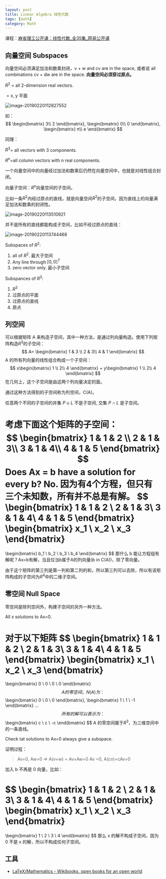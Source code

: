 ```yaml
---
layout: post
title: Linear Algebra 线性代数
tags: [math]
category: Math
---
```


课程：[麻省理工公开课：线性代数_全35集_网易公开课](http://open.163.com/special/opencourse/daishu.html)

## 向量空间 Subspaces

向量空间必须满足加法和数乘封闭，v + w and cv are in the space, 或者说 all combinations cv + dw are in the space. **向量空间必须穿过原点。**

$R^2$ = all 2-dimension real vectors.

​      = x, y 平面

![image-20190220112827552](https://ws1.sinaimg.cn/large/006tKfTcgy1g0cqa11wukj30ay056jto.jpg)

如：
$$
\begin{bmatrix}
3\\ 
2
\end{bmatrix},
\begin{bmatrix}
0\\ 
0
\end{bmatrix},
\begin{bmatrix}
π\\ 
e
\end{bmatrix}
$$


同理：

$R^3$= all vectors with 3 components.

$R^n$=all column vectors with n real components.

一个向量空间中的向量经过加法和数乘后仍然在向量空间中，也就是对线性组合封闭。

向量子空间：$R^n$向量空间的子空间。

比如一条$R^2$内经过原点的直线，就是向量空间$R^2$的子空间，因为直线上的向量满足加法和数乘的封闭性。

![image-20190220113510921](https://ws4.sinaimg.cn/large/006tKfTcgy1g0cqgwhncwj30e907eaem.jpg)

并不是所有的直线都能构成子空间，比如不经过原点的直线：

![image-20190220113744468](https://ws3.sinaimg.cn/large/006tKfTcgy1g0cqjkf7bhj30em086ter.jpg)

Subspaces of $R^2$:

1. all of $R^2$. 最大子空间
2. Any line through $[0,0]^T$
3. zero vector only. 最小子空间

Subspances of $R^3$:

1. $R^3$
2. 过原点的平面
3. 过原点的直线
4. 原点

## 列空间

可以根据矩阵 A 来构造子空间，其中一种方法，是通过列向量构造。使用下列矩阵构造$R^3$的子空间：
$$
A=
\begin{bmatrix}
	1 & 3 \\
    2 & 3\\
    4 & 1
\end{bmatrix}
$$
A 的所有列向量的线性组合构成一个子空间：
$$
x\begin{bmatrix}
	1 \\
    2\\
    4
\end{bmatrix}
+
y\begin{bmatrix}
	1 \\
    2\\
    4
\end{bmatrix}
$$
在几何上，这个子空间是由这两个列向量决定的面。

通过这种方法得到的子空间称为列空间，C(A)。

任意两个不同的子空间的并集 $P \cup L$ 不是子空间, 交集 $P \cap L$ 是子空间。

考虑下面这个矩阵的子空间：
$$
\begin{bmatrix}
	1 & 1 & 2 \\
    2 & 1 & 3\\
    3 & 1 & 4\\
    4 & 1 & 5
\end{bmatrix}
$$
Does Ax  = b have a solution for every b?   No. 因为有4个方程，但只有三个未知数，所有并不总是有解。
$$
\begin{bmatrix}
	1 & 1 & 2 \\
    2 & 1 & 3\\
    3 & 1 & 4\\
    4 & 1 & 5
\end{bmatrix}
\begin{bmatrix}
x_1 \\
x_2 \\
x_3
\end{bmatrix}
=
\begin{bmatrix}
b_1 \\
b_2 \\
b_3 \\
b_4
\end{bmatrix}
$$
那什么 b 能让方程组有解呢？Ax=b有解，当且仅当b属于A的列向量(b in C(A))，除了零向量。

由于这个矩阵的第三列是第一列和第二列的和，所以第三列可以去除，所以有该矩阵构成的子空间为$R^4$中的二维子空间。

## 零空间 Null Space

零空间是除列空间外，构建子空间的另外一种方法。

All x solutions to Ax=0.

对于以下矩阵
$$
\begin{bmatrix}
	1 & 1 & 2 \\
    2 & 1 & 3\\
    3 & 1 & 4\\
    4 & 1 & 5
\end{bmatrix}
\begin{bmatrix}
x_1 \\
x_2 \\
x_3
\end{bmatrix}
=
\begin{bmatrix}
0 \\
0 \\
0 \\
0
\end{bmatrix}
$$
A 的零空间，N(A) 为：
$$
\begin{bmatrix}
0 \\
0 \\
0
\end{bmatrix},
\begin{bmatrix}
1 \\
1 \\
-1
\end{bmatrix}
...
$$
所有的解可以表示为：
$$
\begin{bmatrix}
c \\
c \\
-c
\end{bmatrix}
$$
A 的零空间属于$R^3$，为三维空间中的一条直线。

Check tat solutions to Ax=0 always give a subspace.

证明过程：

> Av=0, Aw=0 => A(v+w) = Av+Aw=0
> Av =0, A(cv)=cAv=0

加入 b 不再是 0 向量，比如：

$$
\begin{bmatrix}
	1 & 1 & 2 \\
    2 & 1 & 3\\
    3 & 1 & 4\\
    4 & 1 & 5
\end{bmatrix}
\begin{bmatrix}
x_1 \\
x_2 \\
x_3
\end{bmatrix}
=
\begin{bmatrix}
1 \\
2 \\
3 \\
4
\end{bmatrix}
$$
那么 x 的解不构成子空间，因为 0 不是 x 的解，所以不构成任何子空间。


## 工具

- [LaTeX/Mathematics - Wikibooks, open books for an open world](https://en.wikibooks.org/wiki/LaTeX/Mathematics)